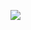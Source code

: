 ![](https://s3.amazonaws.com/alx-intranet.hbtn.io/uploads/medias/2020/1/91e1c50322b2428428f9.jpeg?X-Amz-Algorithm=AWS4-HMAC-SHA256&X-Amz-Credential=AKIARDDGGGOUSBVO6H7D%2F20230523%2Fus-east-1%2Fs3%2Faws4_request&X-Amz-Date=20230523T142715Z&X-Amz-Expires=86400&X-Amz-SignedHeaders=host&X-Amz-Signature=4b80b93089f1627cc4cd6bf1f9695c26b430a3169fa1f9bb3b820fa3e5818b2b)